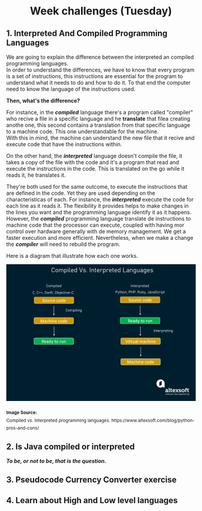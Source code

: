 <h1 align="center">Week challenges (Tuesday)</h1>

## 1. Interpreted And Compiled Programming Languages
<p>
We are going to explain the difference between the interpreted an compiled programming languages.</br>
In order to understand the differences, we have to know that every program is a set of instructions, this instructions are essential for the program to understand what it needs to do and how to do it. To that end the computer need to know the language of the instructions used.</br>
</p>
<b>Then, what's the difference?</b>
<p>
For instance, in the <b><i>compiled</b></i> language there's a program called "compiler" who recive a file in a specific language and he <b>translate</b> that filea creating anothe one, this second contains a translation from that specific language to a machine code. This one understandable for the machine.</br>
With this in mind, the machine can understand the new file that it recive and execute code that have the instructions within.</br>
</p>

<p>
On the other hand, the <b><i>interpreted</b></i> language doesn't compile the file, it takes a copy of the file with the code and it's a program that read and execute the instructions in the code. This is translated on the go while it reads it, he translates it.
</p>

<p>
They're both used for the same outcome, to execute the instructions that are defined in the code. Yet they are used depending on the characteristicas of each. For instance, the <b><i>interpreted</b></i> execute the code for each line as it reads it. The flexibility it provides helps to make changes in the lines you want and the programming language identify it as it happens. However, the <b><i>compiled</b></i> programming language translate de instructions to machine code that the processor can execute, coupled with having mor control over hardware generally with de memory management. We get a faster execution and more efficient. Nevertheless, when we make a change the <b><i>compiler</b></i> will need to rebuild the program.
</p>

<p>
Here is a diagram that illustrate how each one works.</br>
</p>

![alt text](/src/technologies/week1/tuesday/compiler_vs_interpreted.png "Hope it works")

<sub>
  <b>Image Source:</b></br>
  Compiled vs. Interpreted programming languages. https://www.altexsoft.com/blog/python-pros-and-cons/
</sub>

## 2. Is Java compiled or interpreted
<i><b> To be, or not to be, that is the question. </b></i>



## 3. Pseudocode Currency Converter exercise



## 4. Learn about High and Low level languages


